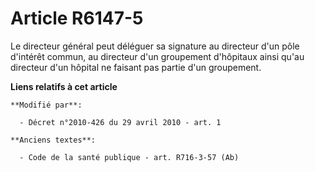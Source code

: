 # Article R6147-5

Le directeur général peut déléguer sa signature au directeur d'un pôle d'intérêt commun, au directeur d'un groupement
d'hôpitaux ainsi qu'au directeur d'un hôpital ne faisant pas partie d'un groupement.

**Liens relatifs à cet article**

	**Modifié par**:

	  - Décret n°2010-426 du 29 avril 2010 - art. 1

	**Anciens textes**:

	  - Code de la santé publique - art. R716-3-57 (Ab)
